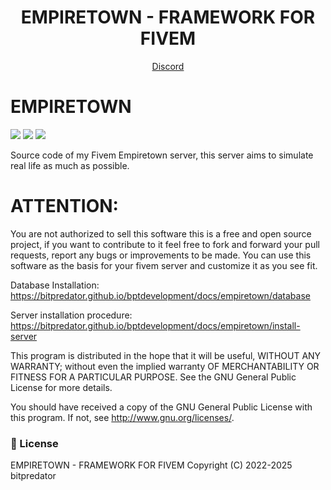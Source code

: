 <h1 align='center'>EMPIRETOWN - FRAMEWORK FOR FIVEM</a></h1>
<p align='center'><a href='https://discord.gg/ksGfNvDEfq'>Discord</a>

# EMPIRETOWN

![](https://img.shields.io/github/downloads/bitpredator/empiretown/total?logo=github)
![](https://img.shields.io/github/contributors/bitpredator/empiretown?logo=github)
![](https://img.shields.io/github/v/release/bitpredator/empiretown?logo=github) 

Source code of my Fivem Empiretown server, this server aims to simulate real life as much as possible.

# ATTENTION: 
You are not authorized to sell this software this is a free and open source project, if you want to contribute to it feel free to fork and forward your pull requests, report any bugs or improvements to be made.
You can use this software as the basis for your fivem server and customize it as you see fit.

Database Installation: https://bitpredator.github.io/bptdevelopment/docs/empiretown/database

Server installation procedure: https://bitpredator.github.io/bptdevelopment/docs/empiretown/install-server

This program is distributed in the hope that it will be useful, WITHOUT ANY WARRANTY; without even the implied warranty OF MERCHANTABILITY OR FITNESS FOR A PARTICULAR PURPOSE. See the GNU General Public License for more details.

You should have received a copy of the GNU General Public License with this program. If not, see http://www.gnu.org/licenses/.

### 📌 License

EMPIRETOWN - FRAMEWORK FOR FIVEM
Copyright (C) 2022-2025 bitpredator
